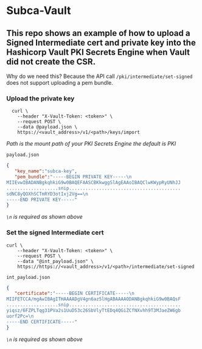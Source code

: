 # Subca-Vault


## This repo shows an example of how to upload a Signed Intermediate cert and private key into the Hashicorp Vault PKI Secrets Engine when Vault did not create the CSR.

Why do we need this? Because the API call `/pki/intermediate/set-signed` does not support uploading a pem bundle.

### Upload the private key

```curl
  curl \
    --header "X-Vault-Token: <token>" \
    --request POST \
    --data @payload.json \
    https://<vault_address>/v1/<path>/keys/import
```

*Path is the mount path of your PKI Secrets Engine the default is PKI*

`payload.json`

```json
{
   "key_name":"subca-key",
   "pem_bundle":"-----BEGIN PRIVATE KEY-----\n
MIIEvwIBADANBgkqhkiG9w0BAQEFAASCBKkwggSlAgEAAoIBAQClwKWypRyUNhJJ
...................snip.........................................
sdNC8yQOXhSCTmRYD3otIxj2Vg==\n
-----END PRIVATE KEY-----"
}
```
*`\n` is required as shown above*



### Set the signed Intermediate cert

```curl
curl \
    --header "X-Vault-Token: <token>" \
    --request POST \
    --data "@int_payload.json" \
    https://https://<vault_address>/v1/<path>/intermediate/set-signed 
```

`int_payload.json`

```json
{
   "certificate":"-----BEGIN CERTIFICATE-----\n
MIIFETCCA/mgAwIBAgITHAAAADgV4gn6az5lHgABAAAAODANBgkqhkiG9w0BAQsF
...................snip.........................................
yiqsz/6FZPLTqg31PVa2s1UuD53c26SbVlyTtEDq4QGiZCfNXvhh9T3MJaeZW6gb
uorf2Pc=\n
-----END CERTIFICATE-----"
}
```
*`\n` is required as shown above*